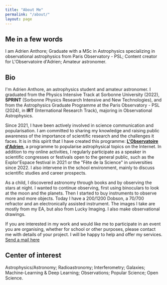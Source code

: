 ```yaml
---
title: "About Me"
permalink: "/about/"
layout: page
---
```


## Me in a few words

I am Adrien Anthore; Graduate with a MSc in Astrophysics specializing in observational astrophysics from Paris Observatory - PSL; Content creator for L'Observatoire d'Adrien; Amateur astronomer.

## Bio

I'm Adrien Anthore, an astrophysics student and amateur astronomer. I graduated from the Physics Intensive Track at Sorbonne University (2022), **SPRINT** (Sorbonne Physics Research Intensive and New Technologies), and from the Astrophysics Graduate Programme at the Paris Observatory - PSL (2024), in **IRT** (International Research Track), majoring in Observational Astrophysics.

Since 2021, I have been actively involved in science communication and popularisation. I am committed to sharing my knowledge and raising public awareness of the importance of scientific research and the challenges it faces. It is in this spirit that I have created this programme: [**L'Observatoire d'Adrien**](https://linktr.ee/lobservatoiredadrien), a programme to popularise astrophysical topics on the Internet. In addition to my online activities, I regularly participate as a speaker in scientific congresses or festivals open to the general public, such as the Explor'Espace festival in 2021 or the "Fête de la Science" in universities since 2022. I also intervene in the school environment, mainly to discuss scientific studies and career prospects.

As a child, I discovered astronomy through books and by observing the stars at night.
I wanted to continue observing, first using binoculars to look at the moon and the planets.
Then I started to buy instruments to observe more and more objects.
Today I have a 200/1200 Dobson, a 70/700 refractor and an electronically assisted instrument.
The images I take are mostly from my EA, but also from Lucky Imaging.
I also make observational drawings.

If you are interested in my work and would like me to participate in an event you are organising, whether for school or other purposes, please contact me with details of your project. I will be happy to help and offer my services.
[Send a mail here](mailto:adrien.anthore@gmail.com?subject=[Event%20proposition])

## Center of interest

Astrophysics/Astronomy; Radioastronomy; Interferometry; Galaxies; Machine-Learning & Deep Learning; Observations; Popular Science; Open Science.
